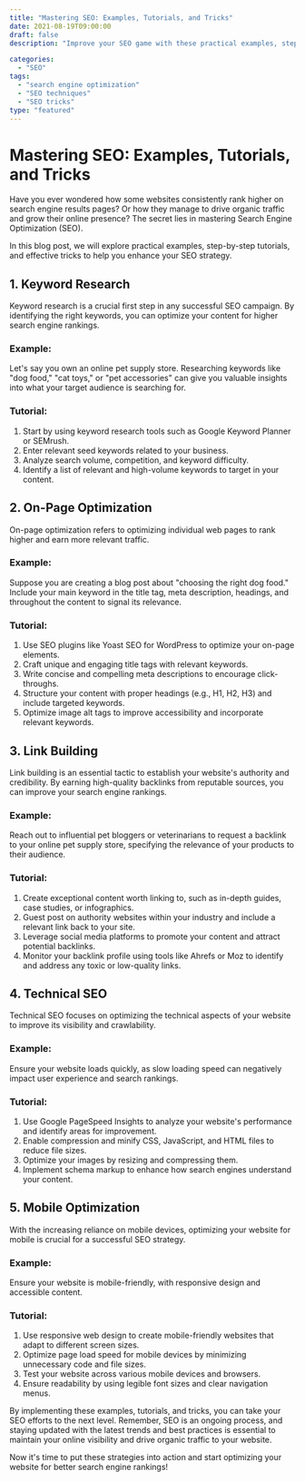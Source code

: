 ```yaml
--- 
title: "Mastering SEO: Examples, Tutorials, and Tricks"
date: 2021-08-19T09:00:00
draft: false
description: "Improve your SEO game with these practical examples, step-by-step tutorials, and effective tricks."

categories: 
  - "SEO"
tags: 
  - "search engine optimization"
  - "SEO techniques"
  - "SEO tricks"
type: "featured"
---
```


# Mastering SEO: Examples, Tutorials, and Tricks

Have you ever wondered how some websites consistently rank higher on search engine results pages? Or how they manage to drive organic traffic and grow their online presence? The secret lies in mastering Search Engine Optimization (SEO).

In this blog post, we will explore practical examples, step-by-step tutorials, and effective tricks to help you enhance your SEO strategy.

## 1. Keyword Research

Keyword research is a crucial first step in any successful SEO campaign. By identifying the right keywords, you can optimize your content for higher search engine rankings.

### Example:
Let's say you own an online pet supply store. Researching keywords like "dog food," "cat toys," or "pet accessories" can give you valuable insights into what your target audience is searching for.

### Tutorial:
1. Start by using keyword research tools such as Google Keyword Planner or SEMrush.
2. Enter relevant seed keywords related to your business.
3. Analyze search volume, competition, and keyword difficulty.
4. Identify a list of relevant and high-volume keywords to target in your content.

## 2. On-Page Optimization

On-page optimization refers to optimizing individual web pages to rank higher and earn more relevant traffic.

### Example:
Suppose you are creating a blog post about "choosing the right dog food." Include your main keyword in the title tag, meta description, headings, and throughout the content to signal its relevance.

### Tutorial:
1. Use SEO plugins like Yoast SEO for WordPress to optimize your on-page elements.
2. Craft unique and engaging title tags with relevant keywords.
3. Write concise and compelling meta descriptions to encourage click-throughs.
4. Structure your content with proper headings (e.g., H1, H2, H3) and include targeted keywords.
5. Optimize image alt tags to improve accessibility and incorporate relevant keywords.

## 3. Link Building

Link building is an essential tactic to establish your website's authority and credibility. By earning high-quality backlinks from reputable sources, you can improve your search engine rankings.

### Example:
Reach out to influential pet bloggers or veterinarians to request a backlink to your online pet supply store, specifying the relevance of your products to their audience.

### Tutorial:
1. Create exceptional content worth linking to, such as in-depth guides, case studies, or infographics.
2. Guest post on authority websites within your industry and include a relevant link back to your site.
3. Leverage social media platforms to promote your content and attract potential backlinks.
4. Monitor your backlink profile using tools like Ahrefs or Moz to identify and address any toxic or low-quality links.

## 4. Technical SEO

Technical SEO focuses on optimizing the technical aspects of your website to improve its visibility and crawlability.

### Example:
Ensure your website loads quickly, as slow loading speed can negatively impact user experience and search rankings.

### Tutorial:
1. Use Google PageSpeed Insights to analyze your website's performance and identify areas for improvement.
2. Enable compression and minify CSS, JavaScript, and HTML files to reduce file sizes.
3. Optimize your images by resizing and compressing them.
4. Implement schema markup to enhance how search engines understand your content.

## 5. Mobile Optimization

With the increasing reliance on mobile devices, optimizing your website for mobile is crucial for a successful SEO strategy.

### Example:
Ensure your website is mobile-friendly, with responsive design and accessible content.

### Tutorial:
1. Use responsive web design to create mobile-friendly websites that adapt to different screen sizes.
2. Optimize page load speed for mobile devices by minimizing unnecessary code and file sizes.
3. Test your website across various mobile devices and browsers.
4. Ensure readability by using legible font sizes and clear navigation menus.

By implementing these examples, tutorials, and tricks, you can take your SEO efforts to the next level. Remember, SEO is an ongoing process, and staying updated with the latest trends and best practices is essential to maintain your online visibility and drive organic traffic to your website.

Now it's time to put these strategies into action and start optimizing your website for better search engine rankings!
